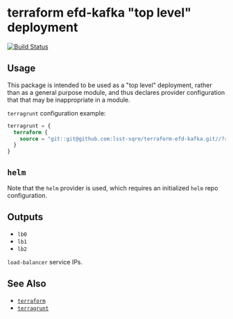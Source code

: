 terraform efd-kafka "top level" deployment
===

[![Build Status](https://travis-ci.org/lsst-sqre/terraform-efd-kafka.png)](https://travis-ci.org/lsst-sqre/terraform-efd-kafka)

Usage
---

This package is intended to be used as a "top level" deployment, rather than as
a general purpose module, and thus declares provider configuration that that
may be inappropriate in a module.

`terragrunt` configuration example:

```terraform
terragrunt = {
  terraform {
    source = "git::git@github.com:lsst-sqre/terraform-efd-kafka.git//?ref=master"
  }
}
```

`helm`
---

Note that the `helm` provider is used, which requires an initialized `helm`
repo configuration.

Outputs
---

* `lb0`
* `lb1`
* `lb2`

`load-balancer` service IPs.

See Also
---

* [`terraform`](https://www.terraform.io/)
* [`terragrunt`](https://github.com/gruntwork-io/terragrunt)
